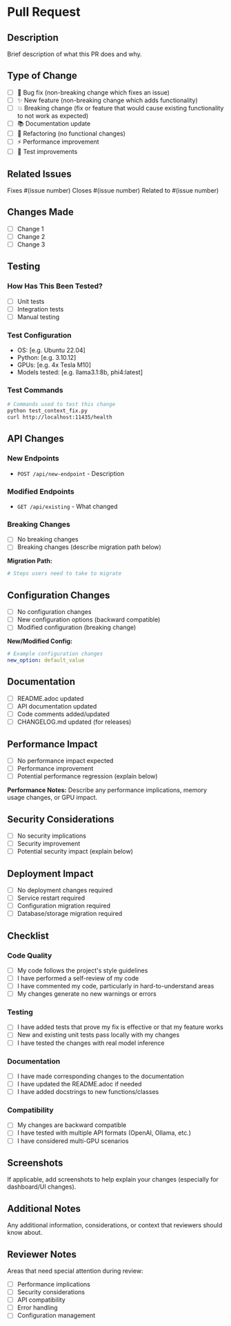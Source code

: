 # Pull Request

## Description

Brief description of what this PR does and why.

## Type of Change

- [ ] 🐛 Bug fix (non-breaking change which fixes an issue)
- [ ] ✨ New feature (non-breaking change which adds functionality)
- [ ] 💥 Breaking change (fix or feature that would cause existing functionality to not work as expected)
- [ ] 📚 Documentation update
- [ ] 🔧 Refactoring (no functional changes)
- [ ] ⚡ Performance improvement
- [ ] 🧪 Test improvements

## Related Issues

Fixes #(issue number)
Closes #(issue number)
Related to #(issue number)

## Changes Made

- [ ] Change 1
- [ ] Change 2
- [ ] Change 3

## Testing

### How Has This Been Tested?

- [ ] Unit tests
- [ ] Integration tests
- [ ] Manual testing

### Test Configuration

- OS: [e.g. Ubuntu 22.04]
- Python: [e.g. 3.10.12]
- GPUs: [e.g. 4x Tesla M10]
- Models tested: [e.g. llama3.1:8b, phi4:latest]

### Test Commands

```bash
# Commands used to test this change
python test_context_fix.py
curl http://localhost:11435/health
```

## API Changes

### New Endpoints

- `POST /api/new-endpoint` - Description

### Modified Endpoints

- `GET /api/existing` - What changed

### Breaking Changes

- [ ] No breaking changes
- [ ] Breaking changes (describe migration path below)

**Migration Path:**
```bash
# Steps users need to take to migrate
```

## Configuration Changes

- [ ] No configuration changes
- [ ] New configuration options (backward compatible)
- [ ] Modified configuration (breaking change)

**New/Modified Config:**
```yaml
# Example configuration changes
new_option: default_value
```

## Documentation

- [ ] README.adoc updated
- [ ] API documentation updated
- [ ] Code comments added/updated
- [ ] CHANGELOG.md updated (for releases)

## Performance Impact

- [ ] No performance impact expected
- [ ] Performance improvement
- [ ] Potential performance regression (explain below)

**Performance Notes:**
Describe any performance implications, memory usage changes, or GPU impact.

## Security Considerations

- [ ] No security implications
- [ ] Security improvement
- [ ] Potential security impact (explain below)

## Deployment Impact

- [ ] No deployment changes required
- [ ] Service restart required
- [ ] Configuration migration required
- [ ] Database/storage migration required

## Checklist

### Code Quality

- [ ] My code follows the project's style guidelines
- [ ] I have performed a self-review of my code
- [ ] I have commented my code, particularly in hard-to-understand areas
- [ ] My changes generate no new warnings or errors

### Testing

- [ ] I have added tests that prove my fix is effective or that my feature works
- [ ] New and existing unit tests pass locally with my changes
- [ ] I have tested the changes with real model inference

### Documentation

- [ ] I have made corresponding changes to the documentation
- [ ] I have updated the README.adoc if needed
- [ ] I have added docstrings to new functions/classes

### Compatibility

- [ ] My changes are backward compatible
- [ ] I have tested with multiple API formats (OpenAI, Ollama, etc.)
- [ ] I have considered multi-GPU scenarios

## Screenshots

If applicable, add screenshots to help explain your changes (especially for dashboard/UI changes).

## Additional Notes

Any additional information, considerations, or context that reviewers should know about.

## Reviewer Notes

Areas that need special attention during review:

- [ ] Performance implications
- [ ] Security considerations  
- [ ] API compatibility
- [ ] Error handling
- [ ] Configuration management